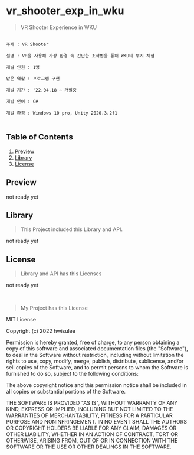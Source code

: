 # vr_shooter_exp_in_wku
>VR Shooter Experience in WKU

<pre>
<code>
주제 : VR Shooter</br>
설명 : VR을 사용해 가상 환경 속 간단한 조작법을 통해 WKU의 부지 체험</br>
개발 인원 : 1명</br>
맡은 역할 : 프로그램 구현</br>
개발 기간 : '22.04.18 ~ 개발중</br>
개발 언어 : C#</br>
개발 환경 : Windows 10 pro, Unity 2020.3.2f1
</code>
</pre>

## Table of Contents
1. [Preview](#preview)
2. [Library](#library)
3. [License](#license)

<h2 id="preview">Preview</h2>

not ready yet

<h2 id="library">Library</h2>

>This Project included this Library and API.

not ready yet

<h2 id="license">License</h2>

>Library and API has this Licenses

not ready yet

<br>

>My Project has this License

MIT License

Copyright (c) 2022 hwisulee

Permission is hereby granted, free of charge, to any person obtaining a copy
of this software and associated documentation files (the "Software"), to deal
in the Software without restriction, including without limitation the rights
to use, copy, modify, merge, publish, distribute, sublicense, and/or sell
copies of the Software, and to permit persons to whom the Software is
furnished to do so, subject to the following conditions:

The above copyright notice and this permission notice shall be included in all
copies or substantial portions of the Software.

THE SOFTWARE IS PROVIDED "AS IS", WITHOUT WARRANTY OF ANY KIND, EXPRESS OR
IMPLIED, INCLUDING BUT NOT LIMITED TO THE WARRANTIES OF MERCHANTABILITY,
FITNESS FOR A PARTICULAR PURPOSE AND NONINFRINGEMENT. IN NO EVENT SHALL THE
AUTHORS OR COPYRIGHT HOLDERS BE LIABLE FOR ANY CLAIM, DAMAGES OR OTHER
LIABILITY, WHETHER IN AN ACTION OF CONTRACT, TORT OR OTHERWISE, ARISING FROM,
OUT OF OR IN CONNECTION WITH THE SOFTWARE OR THE USE OR OTHER DEALINGS IN THE
SOFTWARE.
